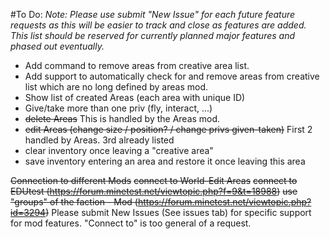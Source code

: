 #To Do:
_Note: Please use submit "New Issue" for each future feature requests as this will be easier to track and close as features are added. This list should be reserved for currently planned major features and phased out eventually._
* Add command to remove areas from creative area list.
* Add support to automatically check for and remove areas from creative list which are no long defined by areas mod.
* Show list of created Areas (each area with unique ID)
* Give/take more than one priv (fly, interact, ...)
* ~~delete Areas~~ This is handled by the Areas mod.
* ~~edit Areas (change size / position? / change privs given-taken)~~ First 2 handled by Areas. 3rd already listed 
* clear inventory once leaving a "creative area"
* save inventory entering an area and restore it once leaving this area

~~Connection to different Mods~~
~~connect to World-Edit Areas~~ 
~~connect to EDUtest (https://forum.minetest.net/viewtopic.php?f=9&t=18988)~~
~~use "groups" of the faction - Mod (https://forum.minetest.net/viewtopic.php?id=3294)~~
 Please submit New Issues (See issues tab) for specific support for mod features. "Connect to" is too general of a request.
